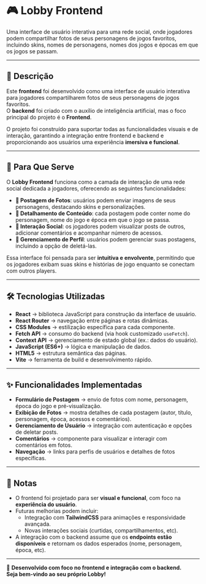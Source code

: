 # 🎮 Lobby Frontend

Uma interface de usuário interativa para uma rede social, onde jogadores podem compartilhar fotos de seus personagens de jogos favoritos, incluindo skins, nomes de personagens, nomes dos jogos e épocas em que os jogos se passam.

---

## 📖 Descrição

Este **frontend** foi desenvolvido como uma interface de usuário interativa para jogadores compartilharem fotos de seus personagens de jogos favoritos.  
O **backend** foi criado com o auxílio de inteligência artificial, mas o foco principal do projeto é o **Frontend**.

O projeto foi construído para suportar todas as funcionalidades visuais e de interação, garantindo a integração entre frontend e backend e proporcionando aos usuários uma experiência **imersiva e funcional**.

---

## 🎯 Para Que Serve

O **Lobby Frontend** funciona como a camada de interação de uma rede social dedicada a jogadores, oferecendo as seguintes funcionalidades:

- **📸 Postagem de Fotos**: usuários podem enviar imagens de seus personagens, destacando skins e personalizações.
- **📑 Detalhamento de Conteúdo**: cada postagem pode conter nome do personagem, nome do jogo e época em que o jogo se passa.
- **💬 Interação Social**: os jogadores podem visualizar posts de outros, adicionar comentários e acompanhar número de acessos.
- **👤 Gerenciamento de Perfil**: usuários podem gerenciar suas postagens, incluindo a opção de deletá-las.

Essa interface foi pensada para ser **intuitiva e envolvente**, permitindo que os jogadores exibam suas skins e histórias de jogo enquanto se conectam com outros players.

---

## 🛠️ Tecnologias Utilizadas

- **React** → biblioteca JavaScript para construção da interface de usuário.
- **React Router** → navegação entre páginas e rotas dinâmicas.
- **CSS Modules** → estilização específica para cada componente.
- **Fetch API** → consumo do backend (via hook customizado `useFetch`).
- **Context API** → gerenciamento de estado global (ex.: dados do usuário).
- **JavaScript (ES6+)** → lógica e manipulação de dados.
- **HTML5** → estrutura semântica das páginas.
- **Vite** → ferramenta de build e desenvolvimento rápido.

---

## ✨ Funcionalidades Implementadas

- **Formulário de Postagem** → envio de fotos com nome, personagem, época do jogo e pré-visualização.  
- **Exibição de Fotos** → mostra detalhes de cada postagem (autor, título, personagem, época, acessos e comentários).  
- **Gerenciamento de Usuário** → integração com autenticação e opções de deletar posts.  
- **Comentários** → componente para visualizar e interagir com comentários em fotos.  
- **Navegação** → links para perfis de usuários e detalhes de fotos específicas.  

---

## 📌 Notas

- O frontend foi projetado para ser **visual e funcional**, com foco na **experiência do usuário**.  
- Futuras melhorias podem incluir:  
  - Integração com **TailwindCSS** para animações e responsividade avançada.  
  - Novas interações sociais (curtidas, compartilhamentos, etc).  
- A integração com o backend assume que os **endpoints estão disponíveis** e retornam os dados esperados (nome, personagem, época, etc).  

---

👾 **Desenvolvido com foco no frontend e integração com o backend.**  
**Seja bem-vindo ao seu próprio Lobby!**

